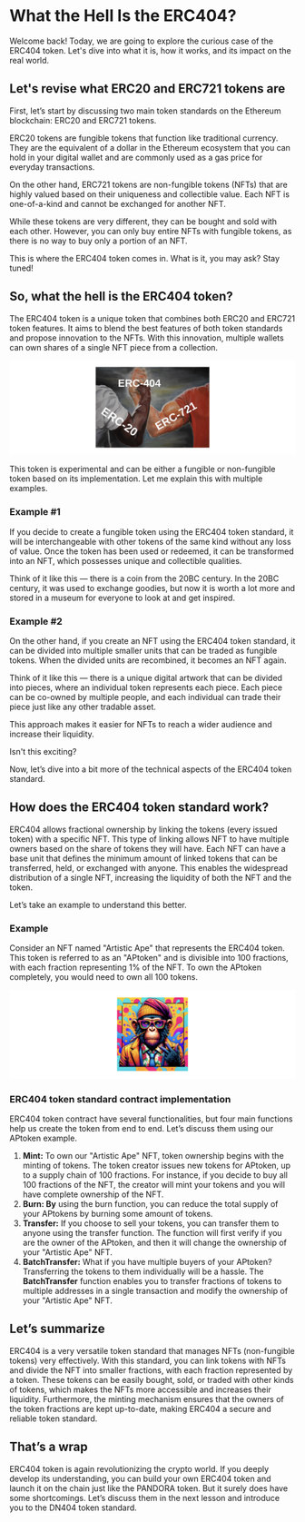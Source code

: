 # What the Hell Is the ERC404?

Welcome back! Today, we are going to explore the curious case of the ERC404 token. Let's dive into what it is, how it works, and its impact on the real world.

## Let's revise what ERC20 and ERC721 tokens are

First, let’s start by discussing two main token standards on the Ethereum blockchain: ERC20 and ERC721 tokens.

ERC20 tokens are fungible tokens that function like traditional currency. They are the equivalent of a dollar in the Ethereum ecosystem that you can hold in your digital wallet and are commonly used as a gas price for everyday transactions.

On the other hand, ERC721 tokens are non-fungible tokens (NFTs) that are highly valued based on their uniqueness and collectible value. Each NFT is one-of-a-kind and cannot be exchanged for another NFT.

While these tokens are very different, they can be bought and sold with each other. However, you can only buy entire NFTs with fungible tokens, as there is no way to buy only a portion of an NFT.

This is where the ERC404 token comes in. What is it, you may ask? Stay tuned!

## So, what the hell is the ERC404 token?

The ERC404 token is a unique token that combines both ERC20 and ERC721 token features. It aims to blend the best features of both token standards and propose innovation to the NFTs. With this innovation, multiple wallets can own shares of a single NFT piece from a collection.

![intro-1.png](https://github.com/0xmetaschool/Learning-Projects/blob/main/assests_for_all/assests_for_erc404/1%20Getting%20Started/2%20What%20the%20Hell%20Is%20the%20ERC404/intro-1.png?raw=true)

This token is experimental and can be either a fungible or non-fungible token based on its implementation. Let me explain this with multiple examples.

### Example #1

If you decide to create a fungible token using the ERC404 token standard, it will be interchangeable with other tokens of the same kind without any loss of value. Once the token has been used or redeemed, it can be transformed into an NFT, which possesses unique and collectible qualities. 

Think of it like this — there is a coin from the 20BC century. In the 20BC century, it was used to exchange goodies, but now it is worth a lot more and stored in a museum for everyone to look at and get inspired.

### Example #2

On the other hand, if you create an NFT using the ERC404 token standard, it can be divided into multiple smaller units that can be traded as fungible tokens. When the divided units are recombined, it becomes an NFT again.

Think of it like this — there is a unique digital artwork that can be divided into pieces, where an individual token represents each piece. Each piece can be co-owned by multiple people, and each individual can trade their piece just like any other tradable asset. 

This approach makes it easier for NFTs to reach a wider audience and increase their liquidity.

Isn't this exciting?

Now, let’s dive into a bit more of the technical aspects of the ERC404 token standard.

## How does the ERC404 token standard work?

ERC404 allows fractional ownership by linking the tokens (every issued token) with a specific NFT. This type of linking allows NFT to have multiple owners based on the share of tokens they will have. Each NFT can have a base unit that defines the minimum amount of linked tokens that can be transferred, held, or exchanged with anyone. This enables the widespread distribution of a single NFT, increasing the liquidity of both the NFT and the token.

Let’s take an example to understand this better.

### Example

Consider an NFT named "Artistic Ape" that represents the ERC404 token. This token is referred to as an "APtoken" and is divisible into 100 fractions, with each fraction representing 1% of the NFT. To own the APtoken completely, you would need to own all 100 tokens.


![intro-2.png](https://github.com/0xmetaschool/Learning-Projects/blob/main/assests_for_all/assests_for_erc404/1%20Getting%20Started/2%20What%20the%20Hell%20Is%20the%20ERC404/intro-2.png?raw=true)

### ERC404 token standard contract implementation

ERC404 token contract have several functionalities, but four main functions help us create the token from end to end. Let’s discuss them using our APtoken example.

1. **Mint:** To own our "Artistic Ape" NFT, token ownership begins with the minting of tokens. The token creator issues new tokens for APtoken, up to a supply chain of 100 fractions. For instance, if you decide to buy all 100 fractions of the NFT, the creator will mint your tokens and you will have complete ownership of the NFT.
2. **Burn: By** using the burn function, you can reduce the total supply of your APtokens by burning some amount of tokens.
3. **Transfer:** If you choose to sell your tokens, you can transfer them to anyone using the transfer function. The function will first verify if you are the owner of the APtoken, and then it will change the ownership of your "Artistic Ape" NFT.
4. **BatchTransfer:** What if you have multiple buyers of your APtoken? Transferring the tokens to them individually will be a hassle. The **BatchTransfer** function enables you to transfer fractions of tokens to multiple addresses in a single transaction and modify the ownership of your "Artistic Ape" NFT.

## Let’s summarize

ERC404 is a very versatile token standard that manages NFTs (non-fungible tokens) very effectively. With this standard, you can link tokens with NFTs and divide the NFT into smaller fractions, with each fraction represented by a token. These tokens can be easily bought, sold, or traded with other kinds of tokens, which makes the NFTs more accessible and increases their liquidity. Furthermore, the minting mechanism ensures that the owners of the token fractions are kept up-to-date, making ERC404 a secure and reliable token standard.

## That’s a wrap

ERC404 token is again revolutionizing the crypto world. If you deeply develop its understanding, you can build your own ERC404 token and launch it on the chain just like the PANDORA token. But it surely does have some shortcomings. Let’s discuss them in the next lesson and introduce you to the DN404 token standard.